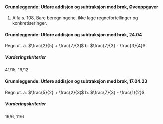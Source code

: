 #### Grunnleggende: Utføre addisjon og subtraksjon med brøk,  Øveoppgaver

1. Alfa s. 108. Bare beregningene, ikke lage regnefortellinger og
   konkretiseringer.

#### Grunnleggende: Utføre addisjon og subtraksjon med brøk,  24.04

Regn ut.
a. $\frac{2}{5} + \frac{7}{3}$
b. $\frac{7}{3} - \frac{3}{4}$

##### Vurderingskriterier

41/15, 19/12

#### Grunnleggende: Utføre addisjon og subtraksjon med brøk,  17.04.23

Regn ut.
a. $\frac{5}{2} + \frac{2}{3}$
b. $\frac{7}{3} - \frac{1}{2}$

##### Vurderingskriterier

19/6, 11/6

